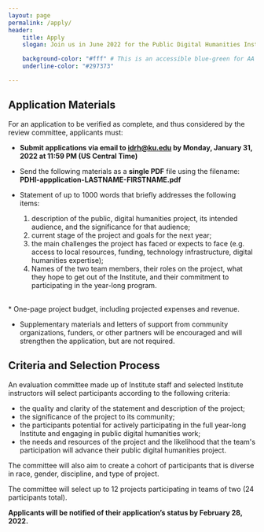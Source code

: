 ```yaml
---
layout: page
permalink: /apply/
header: 
    title: Apply
    slogan: Join us in June 2022 for the Public Digital Humanities Institute!<br />Applications are due Monday, January 31, 2022.<br />Applicants will be notified of their application’s status by February 28, 2022.

    background-color: "#fff" # This is an accessible blue-green for AA compliance. Original theme blue-green is #297373 (contrast ratio: 3.79 with black text)
    underline-color: "#297373"

---
```


## Application Materials

For an application to be verified as complete, and thus considered by the review committee, applicants must:

* **Submit applications via email to <idrh@ku.edu> by Monday, January 31, 2022 at 11:59 PM (US Central Time)**

* Send the following materials as a **single PDF** file using the filename:<br/> **PDHI-appplication-LASTNAME-FIRSTNAME.pdf**

* Statement of up to 1000 words that briefly addresses the following items:
  1. description of the public, digital humanities project, its intended audience, and the significance for that audience;
  1. current stage of the project and goals for the next year;
  1. the main challenges the project has faced or expects to face (e.g. access to local resources, funding, technology infrastructure, digital humanities expertise);
  1. Names of the two team members, their roles on the project, what they hope to get out of the Institute, and their commitment to participating in the year-long program.  
<br />
* One-page project budget, including projected expenses and revenue.

* Supplementary materials and letters of support from community organizations, funders, or other partners will be encouraged and will strengthen the application, but are not required.

## Criteria and Selection Process

An evaluation committee made up of Institute staff and selected Institute instructors will select participants according to the following criteria:

* the quality and clarity of the statement and description of the project;
* the significance of the project to its community;
* the participants potential for actively participating in the full year-long Institute and engaging in public digital humanities work;
* the needs and resources of the project and the likelihood that the team's participation will advance their public digital humanities project.

The committee will also aim to create a cohort of participants that is diverse in race, gender, discipline, and type of project.

The committee will select up to 12 projects participating in teams of two (24 participants total).

**Applicants will be notified of their application’s status by February 28, 2022.**
